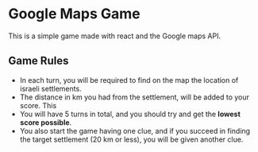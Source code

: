 # Google Maps Game
This is a simple game made with react and the Google maps API.

## Game Rules
- In each turn, you will be required to find on the map the location of israeli settlements.
- The distance in km you had from the settlement, will be added to your score. This
- You will have 5 turns in total, and you should try and get the **lowest score possible**.
- You also start the game having one clue, and if you succeed in finding the target settlement (20 km or less), you will be given another clue.
